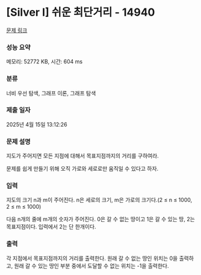 # [Silver I] 쉬운 최단거리 - 14940 

[문제 링크](https://www.acmicpc.net/problem/14940) 

### 성능 요약

메모리: 52772 KB, 시간: 604 ms

### 분류

너비 우선 탐색, 그래프 이론, 그래프 탐색

### 제출 일자

2025년 4월 15일 13:12:26

### 문제 설명

<p>지도가 주어지면 모든 지점에 대해서 목표지점까지의 거리를 구하여라.</p>

<p>문제를 쉽게 만들기 위해 오직 가로와 세로로만 움직일 수 있다고 하자.</p>

### 입력 

 <p>지도의 크기 n과 m이 주어진다. n은 세로의 크기, m은 가로의 크기다.(2 ≤ n ≤ 1000, 2 ≤ m ≤ 1000)</p>

<p>다음 n개의 줄에 m개의 숫자가 주어진다. 0은 갈 수 없는 땅이고 1은 갈 수 있는 땅, 2는 목표지점이다. 입력에서 2는 단 한개이다.</p>

### 출력 

 <p>각 지점에서 목표지점까지의 거리를 출력한다. 원래 갈 수 없는 땅인 위치는 0을 출력하고, 원래 갈 수 있는 땅인 부분 중에서 도달할 수 없는 위치는 -1을 출력한다.</p>

